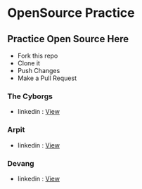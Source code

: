 # OpenSource Practice

## Practice Open Source Here

- Fork this repo
- Clone it
- Push Changes
- Make a Pull Request


### The Cyborgs
- linkedin : [View](https://www.linkedin.com/company/thecyborgs)


### Arpit
- linkedin : [View](https://www.linkedin.com/in/arpitgarg5689)

### Devang
- linkedin : [View](https://www.linkedin.com/in/devang-jain-820421281/ )

